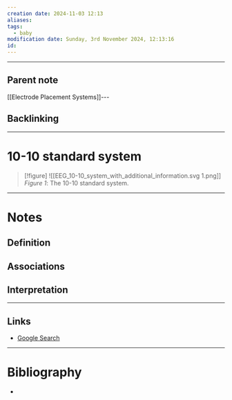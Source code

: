 ```yaml
---
creation date: 2024-11-03 12:13
aliases: 
tags:
  - baby
modification date: Sunday, 3rd November 2024, 12:13:16
id:
---
```

---

## Parent note
[[Electrode Placement Systems]]---
## Backlinking


---
# 10-10 standard system
>[!figure] ![[EEG_10-10_system_with_additional_information.svg 1.png]]
>*Figure 1*: The 10-10 standard system.

---
# Notes

## Definition

## Associations

## Interpretation

---
## Links
- [Google Search](https://www.google.com/search?q=10-10+standard+system)

---
# Bibliography
+ 